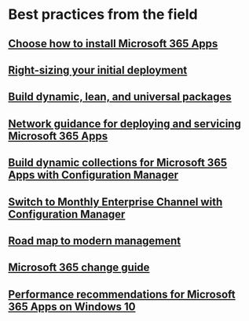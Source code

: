 # Best practices from the field
## [Choose how to install Microsoft 365 Apps](install-options.md)
## [Right-sizing your initial deployment](right-sizing-initial-deployment.md)
## [Build dynamic, lean, and universal packages](build-dynamic-lean-universal-packages.md)
## [Network guidance for deploying and servicing Microsoft 365 Apps](network-guidance.md)
## [Build dynamic collections for Microsoft 365 Apps with Configuration Manager](build-dynamic-lean-configuration-manager.md)
## [Switch to Monthly Enterprise Channel with Configuration Manager](switch-to-monthly-enterprise-channel.md)
## [Road map to modern management](roadmap-to-modern-management.md)
## [Microsoft 365 change guide](microsoft-365-change-guide.md)
## [Performance recommendations for Microsoft 365 Apps on Windows 10](performance-recommendations.md)
